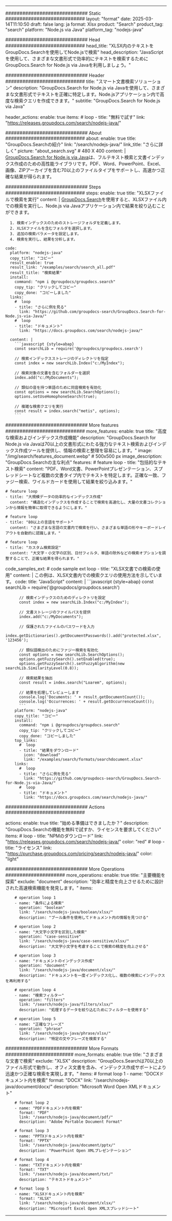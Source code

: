 
---
############################# Static ############################
layout: "format"
date:  2025-03-14T11:10:50
draft: false
lang: ja
format: Xlsx
product: "Search"
product_tag: "search"
platform: "Node.js via Java"
platform_tag: "nodejs-java"

############################# Head ############################
head_title: "XLSX内のテキストをGroupDocs.Searchを使用してNode.jsで検索"
head_description: "JavaScriptを使用して、さまざまな文書形式で効率的にテキストを検索するためにGroupDocs.Search for Node.js via Javaを利用しましょう。"

############################# Header ############################
title: "スマート文書検索ソリューション" 
description: "GroupDocs.Search for Node.js via Javaを使用して、さまざまな文書形式でテキストを正確に特定します。Node.jsアプリケーション内で高度な検索クエリを作成できます。"
subtitle: "GroupDocs.Search for Node.js via Java" 

header_actions:
  enable: true
  items:
    #  loop
    - title: "無料で試す"
      link: "https://releases.groupdocs.com/search/nodejs-java/"
      
############################# About ############################
about:
    enable: true
    title: "GroupDocs.Searchの紹介"
    link: "/search/nodejs-java/"
    link_title: "さらに詳しく"
    picture: "about_search.svg" # 480 X 400
    content: |
       [GroupDocs.Search for Node.js via Java](/search/nodejs-java/)は、フルテキスト検索と文書インデックス作成のための高性能ライブラリです。PDF、Word、PowerPoint、Excel、画像、ZIPアーカイブを含む70以上のファイルタイプをサポートし、高速かつ正確な結果が得られます。

############################# Steps ############################
steps:
    enable: true
    title: "XLSXファイルで検索を実行"
    content: |
      [GroupDocs.Search](/search/nodejs-java/)を使用すると、XLSXファイル内での検索を実行し、Node.js via Javaアプリケーション内で結果を絞り込むことができます。
      
      1. 検索インデックスのためのストレージフォルダを定義します。
      2. XLSXファイルを含むフォルダを選択します。
      3. 追加の検索パラメータを設定します。
      4. 検索を実行し、結果を分析します。
   
    code:
      platform: "nodejs-java"
      copy_title: "コピー"
      result_enable: true
      result_link: "/examples/search/search_all.pdf"
      result_title: "検索結果"
      install:
        command: "npm i @groupdocs/groupdocs.search"
        copy_tip: "クリックしてコピー"
        copy_done: "コピーしました"
      links:
        #  loop
        - title: "さらに例を見る"
          link: "https://github.com/groupdocs-search/GroupDocs.Search-for-Node.js-via-Java/"
        #  loop
        - title: "ドキュメント"
          link: "https://docs.groupdocs.com/search/nodejs-java/"
          
      content: |
        ```javascript {style=abap}
        const searchLib = require('@groupdocs/groupdocs.search')

        // 検索インデックスストレージのディレクトリを指定
        const index = new searchLib.Index("c:/MyIndex");

        // 検索対象の文書を含むフォルダーを選択
        index.add("c:/MyDocuments");

        // 類似の音を持つ単語のために同音検索を有効化
        const options = new searchLib.SearchOptions();
        options.setUseHomophoneSearch(true);

        // 複雑な検索クエリを実行
        const result = index.search("metis", options);
        ```            

############################# More features ############################
more_features:
  enable: true
  title: "高度な検索およびインデックス作成機能"
  description: "GroupDocs.Search for Node.js via Javaは70以上の文書形式にわたる強力なテキスト検索およびインデックス作成ツールを提供し、情報の検索と整理を容易にします。"
  image: "/img/search/features_document.webp" # 500x500 px
  image_description: "GroupDocs.Searchの主な利点"
  features:
    # feature loop
    - title: "包括的なテキスト検索"
      content: "PDF、Word文書、PowerPointプレゼンテーション、スプレッドシートなど複数の文書タイプ内でテキストを特定します。正確な一致、ファジー検索、ワイルドカードを使用して結果を絞り込みます。"

    # feature loop
    - title: "大規模データの効率的なインデックス作成"
      content: "構造化インデックスを作成することで検索を高速化し、大量の文書コレクションから情報を簡単に取得できるようにします。"

    # feature loop
    - title: "80以上の言語をサポート"
      content: "さまざまな言語の文書内で検索を行い、さまざまな単語の形やキーボードレイアウトを自動的に認識します。"

    # feature loop
    - title: "カスタム検索設定"
      content: "大文字・小文字の区別、日付フィルタ、単語の除外などの検索オプションを調整することで、正確な結果を得られます。"
      
  code_samples_ext:
    # code sample ext loop
    - title: "XLSX文書での検索の使用"
      content: |
        この例は、XLSX文書内での検索クエリの使用方法を示しています。
      code:
        title: "JavaScript"
        content: |
          ```javascript {style=abap}
          const searchLib = require('@groupdocs/groupdocs.search')
          
          // 検索インデックスのためのディレクトリを設定
          const index = new searchLib.Index("c:/MyIndex");
              
          // 文書ストレージのファイルパスを提供
          index.add("c:/MyDocuments");

          // 保護されたファイルのパスワードを入力
          index.getDictionaries().getDocumentPasswords().add("protected.xlsx", '123456');

          // 類似語検出のためにファジー検索を有効化
          const options = new searchLib.SearchOptions();
          options.getFuzzySearch().setEnabled(true);
          options.getFuzzySearch().setFuzzyAlgorithm(new searchLib.SimilarityLevel(0.8));

          // 検索結果を抽出
          const result = index.search("Loarem", options);
          
          // 結果を処理してレビューします
          console.log('Documents: ' + result.getDocumentCount());
          console.log('Occurrences: ' + result.getOccurrenceCount());
          ```
        platform: "nodejs-java"
        copy_title: "コピー"
        install:
          command: "npm i @groupdocs/groupdocs.search"
          copy_tip: "クリックしてコピー"
          copy_done: "コピーしました"
        top_links:
          #  loop
          - title: "結果をダウンロード"
            icon: "download"
            link: "/examples/search/formats/searchdocument.xlsx"
        links:
          #  loop
          - title: "さらに例を見る"
            link: "https://github.com/groupdocs-search/GroupDocs.Search-for-Node.js-via-Java/"
          #  loop
          - title: "ドキュメント"
            link: "https://docs.groupdocs.com/search/nodejs-java/"
            

            


############################# Actions ############################

actions:
  enable: true
  title: "始める準備はできましたか？"
  description: "GroupDocs.Searchの機能を無料で試すか、ライセンスを要求してください"
  items:
    #  loop
    - title: "NPMのダウンロード"
      link: "https://releases.groupdocs.com/search/nodejs-java/"
      color: "red"
        #  loop
    - title: "ライセンス"
      link: "https://purchase.groupdocs.com/pricing/search/nodejs-java/"
      color: "light"


############################# More Operations #####################
more_operations:
    enable: true
    title: "主要機能を探索"
    exclude: "document"
    description: "効率と精度を向上させるために設計された高速検索機能を発見します。"
    items: 
          
        # operation loop 1
        - name: "条件による検索"
          operation: "boolean"
          link: "/search/nodejs-java/boolean/xlsx/"
          description: "ブール条件を使用してドキュメント内の情報を見つける"

        # operation loop 2
        - name: "大文字小文字を区別した検索"
          operation: "case-sensitive"
          link: "/search/nodejs-java/case-sensitive/xlsx/"
          description: "大文字小文字を考慮することで検索の精度を向上させる"

        # operation loop 3
        - name: "ドキュメントのインデックス作成"
          operation: "document"
          link: "/search/nodejs-java/document/xlsx/"
          description: "ドキュメントを一度インデックス化し、複数の検索にインデックスを再利用する"

        # operation loop 4
        - name: "検索フィルター"
          operation: "filters"
          link: "/search/nodejs-java/filters/xlsx/"
          description: "処理するデータを絞り込むためにフィルターを使用する"

        # operation loop 5
        - name: "正確なフレーズ"
          operation: "phrase"
          link: "/search/nodejs-java/phrase/xlsx/"
          description: "特定の文やフレーズを検索する"
          
        
          
############################# More Formats ########################
more_formats:
    enable: true
    title: "さまざまな文書で検索"
    exclude: "XLSX"
    description: "GroupDocs.Searchは70以上のファイル形式で動作し、オフィス文書を含み、インデックス作成サポートにより迅速かつ正確な検索を実現します。"
    items: 
        # format loop 1
        - name: "DOCXドキュメント内を検索"
          format: "DOCX"
          link: "/search/nodejs-java/document/docx/"
          description: "Microsoft Word Open XMLドキュメント"
          
        # format loop 2
        - name: "PDFドキュメント内を検索"
          format: "PDF"
          link: "/search/nodejs-java/document/pdf/"
          description: "Adobe Portable Document Format"
          
        # format loop 3
        - name: "PPTXドキュメント内を検索"
          format: "PPTX"
          link: "/search/nodejs-java/document/pptx/"
          description: "PowerPoint Open XMLプレゼンテーション"

        # format loop 4
        - name: "TXTドキュメント内を検索"
          format: "TXT"
          link: "/search/nodejs-java/document/txt/"
          description: "テキストドキュメント"
          
        # format loop 5
        - name: "XLSXドキュメント内を検索"
          format: "XLSX"
          link: "/search/nodejs-java/document/xlsx/"
          description: "Microsoft Excel Open XMLスプレッドシート"
  

---